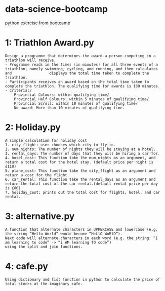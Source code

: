 # data-science-bootcamp
python exercise from bootcamp


# 1: Triathlon Award.py 
    Design a programme that determines the award a person competing in a triathlon will receive.
    - Programme reads in the times (in minutes) for all three events of a triathlon, namely swimming, cycling, and running, and then calculates and                 displays the total time taken to complete the triathlon.
    - Participants receives an award based on the total time taken to complete the triathlon. The qualifying time for awards is 100 minutes. 
    - Criteria:/ 
        Provincial Colours: within qualifying time/
        Provincial Half Colours: within 5 minutes of qualifying time/
        Provincial Scroll: within 10 minutes of qualifying time/
        No award: More than 10 minutes of qualifying time.
   
# 2: Holiday.py
    A simple calculation for holiday cost
    1. city_flight: user chooses which city to fly to.
    2. num_nights: The number of nights they will be staying at a hotel.
    3. rental_days: The number of days that they will be hiring a car for.
    4. hotel_cost: This function take the num_nights as an argument, and return a total cost for the hotel stay. (default price per night is £110)
    5. plane_cost: This function take the city_flight as an argument and return a cost for the flight.
    6. car_rental: This function take the rental_days as an argument and return the total cost of the car rental.(default rental price per day is £80)
    7. holiday_cost: prints out the total cost for flights, hotel, and car rental.

# 3: alternative.py
    A function that alternate characters in UPPERCASE and lowercase (e.g, the string “Hello World” would become “HeLlO WoRlD”).
    Next code will alternate characters in each word (e.g. the string: “I am learning to code” -> “i AM learning TO code”) 
    using the split and join functions.
# 4: cafe.py
    Using dictionary and list function in python to calculate the price of total stocks at the imaginary cafe.
